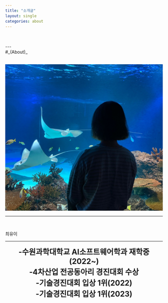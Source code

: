 ```yaml
---
title: "소개글"
layout: single
categories: about
---
```

<br>
<br>
---
<br>
#_(About)_
<br>
<br>

![Alt text](/assets/img/me.jpg)
<br>
___
<br>

최유이
<br>
* * *
<center>
<span style =
"font-size:170%;
font-weight:bold">
-수원과학대학교 AI소프트웨어학과 재학중(2022~)<br>  
-4차산업 전공동아리 경진대회 수상<br>
-기술경진대회 입상 1위(2022)<br>
-기술경진대회 입상 1위(2023)<br>

</span>
</center>

